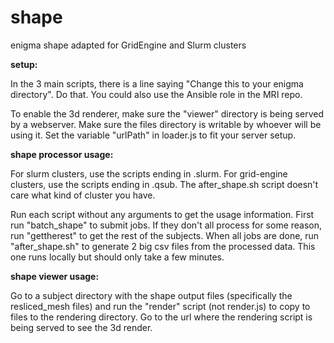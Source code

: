 # shape
enigma shape adapted for GridEngine and Slurm clusters

**setup:**

In the 3 main scripts, there is a line saying "Change this to your enigma directory". Do that.
You could also use the Ansible role in the MRI repo.

To enable the 3d renderer, make sure the "viewer" directory is being served by a webserver. Make sure the files directory is writable by whoever will be using it. 
Set the variable "urlPath" in loader.js to fit your server setup.

**shape processor usage:**

For slurm clusters, use the scripts ending in .slurm. For grid-engine clusters, use the scripts ending in .qsub. The after\_shape.sh script doesn't care what kind of cluster you have.

Run each script without any arguments to get the usage information. First run "batch\_shape" to submit jobs. If they don't all process for some reason, run "gettherest" to get the rest of the subjects. When all jobs are done, run "after\_shape.sh" to generate 2 big csv files from the processed data. This one runs locally but should only take a few minutes.

**shape viewer usage:**

Go to a subject directory with the shape output files (specifically the resliced\_mesh files) and run the "render" script (not render.js) to copy to files to the rendering directory.
Go to the url where the rendering script is being served to see the 3d render.

